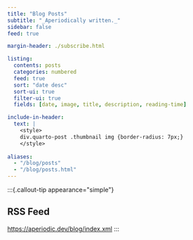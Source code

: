 ```yaml
---
title: "Blog Posts"
subtitle: "_Aperiodically written._"
sidebar: false
feed: true

margin-header: ./subscribe.html

listing:
  contents: posts
  categories: numbered
  feed: true
  sort: "date desc"
  sort-ui: true
  filter-ui: true
  fields: [date, image, title, description, reading-time]

include-in-header:
  text: |
    <style>
    div.quarto-post .thumbnail img {border-radius: 7px;}
    </style>
  
aliases:
  - "/blog/posts"
  - "/blog/posts.html"
---
```


:::{.callout-tip appearance="simple"}
## RSS Feed
<https://aperiodic.dev/blog/index.xml>
:::
